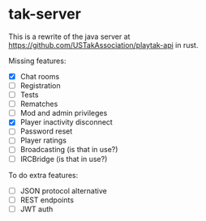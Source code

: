 # tak-server

This is a rewrite of the java server at https://github.com/USTakAssociation/playtak-api in rust.

Missing features:

- [x] Chat rooms
- [ ] Registration
- [ ] Tests
- [ ] Rematches
- [ ] Mod and admin privileges
- [x] Player inactivity disconnect
- [ ] Password reset
- [ ] Player ratings
- [ ] Broadcasting (is that in use?)
- [ ] IRCBridge (is that in use?)

To do extra features:

- [ ] JSON protocol alternative
- [ ] REST endpoints
- [ ] JWT auth
